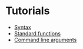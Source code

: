 # Tutorials

- [Syntax](./syntax)
- [Standard functions](./std-functions)
- [Command line arguments]("./args)
